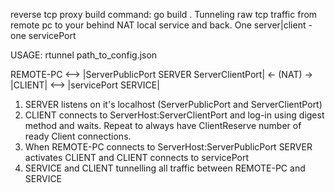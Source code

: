 reverse tcp proxy
build command: go build .
Tunneling raw tcp traffic from remote pc to your behind NAT local service and back.
One server|client - one servicePort

USAGE: rtunnel path_to_config.json

REMOTE-PC <--> |ServerPublicPort SERVER ServerClientPort| <- (NAT) -> |CLIENT| <--> |servicePort SERVICE|

1. SERVER listens on it's localhost (ServerPublicPort and ServerClientPort)
2. CLIENT connects to ServerHost:ServerClientPort and log-in using digest method and waits. Repeat to always have ClientReserve number of ready Client connections.
3. When REMOTE-PC connects to ServerHost:ServerPublicPort SERVER activates CLIENT and CLIENT connects to servicePort
4. SERVICE and CLIENT tunnelling all traffic between REMOTE-PC and SERVICE
